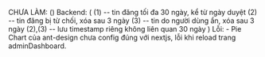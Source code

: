 CHƯA LÀM: ()
Backend: (
(1) -- tin đăng tối đa 30 ngày, kể từ ngày duyệt
(2) -- tin đăng bị từ chối, xóa sau 3 ngày
(3) -- tin do người dùng ẩn, xóa sau 3 ngày
(2),(3) -- lưu timestamp riêng không liên quan 30 ngày
)
Lỗi: - Pie Chart của ant-design chưa config đúng với nextjs, lỗi khi reload trang adminDashboard.
